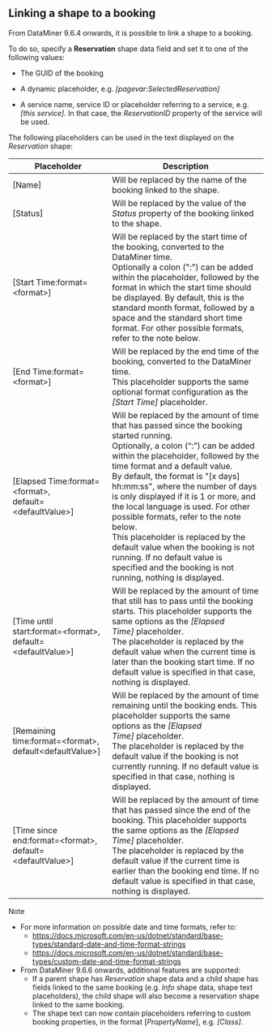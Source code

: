 ## Linking a shape to a booking

From DataMiner 9.6.4 onwards, it is possible to link a shape to a booking.

To do so, specify a **Reservation** shape data field and set it to one of the following values:

- The GUID of the booking

- A dynamic placeholder, e.g. *\[pagevar:SelectedReservation\]* 

- A service name, service ID or placeholder referring to a service, e.g. *\[this service\]*. In that case, the *ReservationID* property of the service will be used.

The following placeholders can be used in the text displayed on the *Reservation* shape:

| Placeholder                                                       | Description                                                                                                                                                                                                                                                                                                                                                                                                                                                                                                                                                                                            |
|-------------------------------------------------------------------|--------------------------------------------------------------------------------------------------------------------------------------------------------------------------------------------------------------------------------------------------------------------------------------------------------------------------------------------------------------------------------------------------------------------------------------------------------------------------------------------------------------------------------------------------------------------------------------------------------|
| \[Name\]                                                          | Will be replaced by the name of the booking linked to the shape.                                                                                                                                                                                                                                                                                                                                                                                                                                                                                                                                       |
| \[Status\]                                                        | Will be replaced by the value of the *Status* property of the booking linked to the shape.                                                                                                                                                                                                                                                                                                                                                                                                                                                                              |
| \[Start Time:format=\<format>\]                                   | Will be replaced by the start time of the booking, converted to the DataMiner time. <br> Optionally a colon (":") can be added within the placeholder, followed by the format in which the start time should be displayed. By default, this is the standard month format, followed by a space and the standard short time format. For other possible formats, refer to the note below.                                                                                                                                                                                                                 |
| \[End Time:format=\<format>\]                                     | Will be replaced by the end time of the booking, converted to the DataMiner time. <br> This placeholder supports the same optional format configuration as the *\[Start Time\]* placeholder.                                                                                                                                                                                                                                                                                                                                                                            |
| \[Elapsed Time:format=\<format>,<br>default=\<defaultValue>\]     | Will be replaced by the amount of time that has passed since the booking started running. <br> Optionally, a colon (“:”) can be added within the placeholder, followed by the time format and a default value.<br> By default, the format is "\[x days\] hh:mm:ss", where the number of days is only displayed if it is 1 or more, and the local language is used. For other possible formats, refer to the note below. <br> This placeholder is replaced by the default value when the booking is not running. If no default value is specified and the booking is not running, nothing is displayed. |
| \[Time until start:format=\<format>,<br>default=\<defaultValue>\] | Will be replaced by the amount of time that still has to pass until the booking starts. This placeholder supports the same options as the *\[Elapsed Time\]* placeholder. <br> The placeholder is replaced by the default value when the current time is later than the booking start time. If no default value is specified in that case, nothing is displayed.                                                                                                                                                                                                        |
| \[Remaining time:format=\<format>,<br>default\<defaultValue>\]    | Will be replaced by the amount of time remaining until the booking ends. This placeholder supports the same options as the *\[Elapsed Time\]* placeholder. <br> The placeholder is replaced by the default value if the booking is not currently running. If no default value is specified in that case, nothing is displayed.                                                                                                                                                                                                                                          |
| \[Time since end:format=\<format>,<br>default=\<defaultValue>\]   | Will be replaced by the amount of time that has passed since the end of the booking. This placeholder supports the same options as the *\[Elapsed Time\]* placeholder. <br> The placeholder is replaced by the default value if the current time is earlier than the booking end time. If no default value is specified in that case, nothing is displayed.                                                                                                                                                                                                             |

> [!NOTE]
> -  For more information on possible date and time formats, refer to:
>     - <https://docs.microsoft.com/en-us/dotnet/standard/base-types/standard-date-and-time-format-strings> 
>     - <https://docs.microsoft.com/en-us/dotnet/standard/base-types/custom-date-and-time-format-strings> 
> -  From DataMiner 9.6.6 onwards, additional features are supported:
>     - If a parent shape has *Reservation* shape data and a child shape has fields linked to the same booking (e.g. *Info* shape data, shape text placeholders), the child shape will also become a reservation shape linked to the same booking.
>     - The shape text can now contain placeholders referring to custom booking properties, in the format \[*PropertyName*\], e.g. *\[Class\]*.
>
